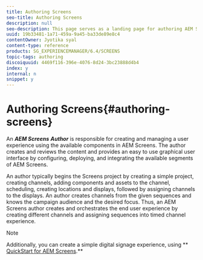 ```yaml
---
title: Authoring Screens
seo-title: Authoring Screens
description: null
seo-description: This page serves as a landing page for authoring AEM Screens. It provides an overview of the various roles and responsibilities of an AEM Screens author.
uuid: 19b33481-1a71-459a-9a45-ba33de89e8c4
contentOwner: Jyotika syal
content-type: reference
products: SG_EXPERIENCEMANAGER/6.4/SCREENS
topic-tags: authoring
discoiquuid: 4469f116-396e-4076-8d24-3bc23888d4b4
index: y
internal: n
snippet: y
---
```


# Authoring Screens{#authoring-screens}

An ***AEM Screens*** ***Author*** is responsible for creating and managing a user experience using the available components in AEM Screens. The author creates and reviews the content and provides an easy to use graphical user interface by configuring, deploying, and integrating the available segments of AEM Screens.

An author typically begins the Screens project by creating a simple project, creating channels, adding components and assets to the channel, scheduling, creating locations and displays, followed by assigning channels to the displays. An author creates channels from the given sequences and knows the campaign audience and the desired focus. Thus, an AEM Screens author creates and orchestrates the end user experience by creating different channels and assigning sequences into timed channel experience.

>[!NOTE]
>
>Additionally, you can create a simple digital signage experience, using ** [QuickStart for AEM Screens](../../screens/using/kickstart-for-aem-screens.md).**

